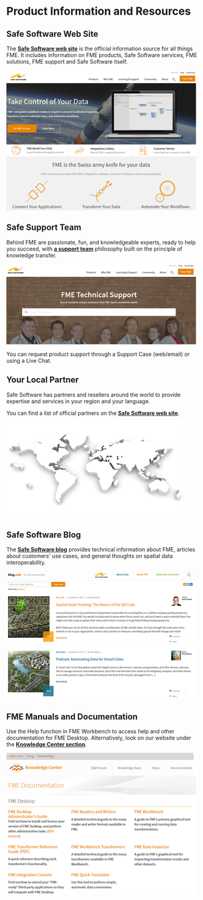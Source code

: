 # Product Information and Resources #

## Safe Software Web Site ##
The **[Safe Software web site](https://www.safe.com/ "Safe Software web site")** is the official information source for all things FME. It includes information on FME products, Safe Software services, FME solutions, FME support and Safe Software itself.

![](./Images/Img6.001.SafeWebSite.png) 

## Safe Support Team ##
Behind FME are passionate, fun, and knowledgeable experts, ready to help you succeed, with **[a support team](https://www.safe.com/support/report-a-problem/ "FME Support Team page")** philosophy built on the principle of knowledge transfer.

![](./Images/Img6.002.SafeSupportTeam.png) 

You can request product support through a Support Case (web/email) or using a Live Chat.

## Your Local Partner ##
Safe Software has partners and resellers around the world to provide expertise and services in your region and your language.

You can find a list of official partners on the **[Safe Software web site](http://www.safe.com/partners/ "FME Partners Page")**.

![](./Images/Img6.003.SafePartnersWorldImage.png)

## Safe Software Blog ##
The **[Safe Software blog](http://blog.safe.com/ "Safe Software Blog")** provides technical information about FME, articles about customers' use cases, and general thoughts on spatial data interoperability.

![](./Images/Img6.004.SafeBlog.png) 

## FME Manuals and Documentation ##
Use the Help function in FME Workbench to access help and other documentation for FME Desktop. Alternatively, look on our website under the **[Knowledge Center section](https://support.safe.com/KnowledgeDocumentation "FME Product Documentation")**.

![](./Images/Img6.005.SafeDocumentation.png) 
